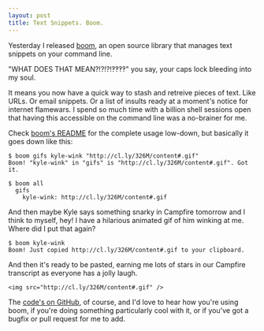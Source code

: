 ```yaml
---
layout: post
title: Text Snippets. Boom.
---
```


Yesterday I released [boom](https://github.com/holman/boom), an open source
library that manages text snippets on your command line.

"WHAT DOES THAT MEAN?!?!?!‽‽‽‽" you say, your caps lock bleeding into my soul.

It means you now have a quick way to stash and retreive pieces of text. Like
URLs. Or email snippets. Or a list of insults ready at a moment's notice for
internet flamewars. I spend so much time with a billion shell sessions open
that having this accessible on the command line was a no-brainer for me.

Check [boom's README](https://github.com/holman/boom#readme) for the complete
usage low-down, but basically it goes down like this:

    $ boom gifs kyle-wink "http://cl.ly/326M/content#.gif"
    Boom! "kyle-wink" in "gifs" is "http://cl.ly/326M/content#.gif". Got it.

    $ boom all
      gifs
        kyle-wink: http://cl.ly/326M/content#.gif

And then maybe Kyle says something snarky in Campfire tomorrow and I think to
myself, hey! I have a hilarious animated gif of him winking at me. Where did I
put that again?

    $ boom kyle-wink
    Boom! Just copied http://cl.ly/326M/content#.gif to your clipboard.

And then it's ready to be pasted, earning me lots of stars in our Campfire
transcript as everyone has a jolly laugh.

    <img src="http://cl.ly/326M/content#.gif" />

The [code's on GitHub](https://github.com/holman/boom), of course, and I'd love
to hear how you're using boom, if you're doing something particularly cool with
it, or if you've got a bugfix or pull request for me to add.
